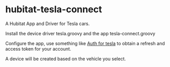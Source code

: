 # hubitat-tesla-connect
A Hubitat App and Driver for Tesla cars.

Install the device driver tesla.groovy and the app tesla-connect.groovy

Configure the app, use something like [Auth for tesla](https://apps.apple.com/us/app/auth-app-for-tesla/id1552058613) to obtain a refresh and access token for your account.

A device will be created based on the vehicle you select.

